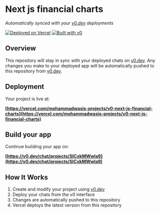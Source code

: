 # Next js financial charts

*Automatically synced with your [v0.dev](https://v0.dev) deployments*

[![Deployed on Vercel](https://img.shields.io/badge/Deployed%20on-Vercel-black?style=for-the-badge&logo=vercel)](https://vercel.com/mohammadwasis-projects/v0-next-js-financial-charts)
[![Built with v0](https://img.shields.io/badge/Built%20with-v0.dev-black?style=for-the-badge)](https://v0.dev/chat/projects/SICxkMWwla9)

## Overview

This repository will stay in sync with your deployed chats on [v0.dev](https://v0.dev).
Any changes you make to your deployed app will be automatically pushed to this repository from [v0.dev](https://v0.dev).

## Deployment

Your project is live at:

**[https://vercel.com/mohammadwasis-projects/v0-next-js-financial-charts](https://vercel.com/mohammadwasis-projects/v0-next-js-financial-charts)**

## Build your app

Continue building your app on:

**[https://v0.dev/chat/projects/SICxkMWwla9](https://v0.dev/chat/projects/SICxkMWwla9)**

## How It Works

1. Create and modify your project using [v0.dev](https://v0.dev)
2. Deploy your chats from the v0 interface
3. Changes are automatically pushed to this repository
4. Vercel deploys the latest version from this repository